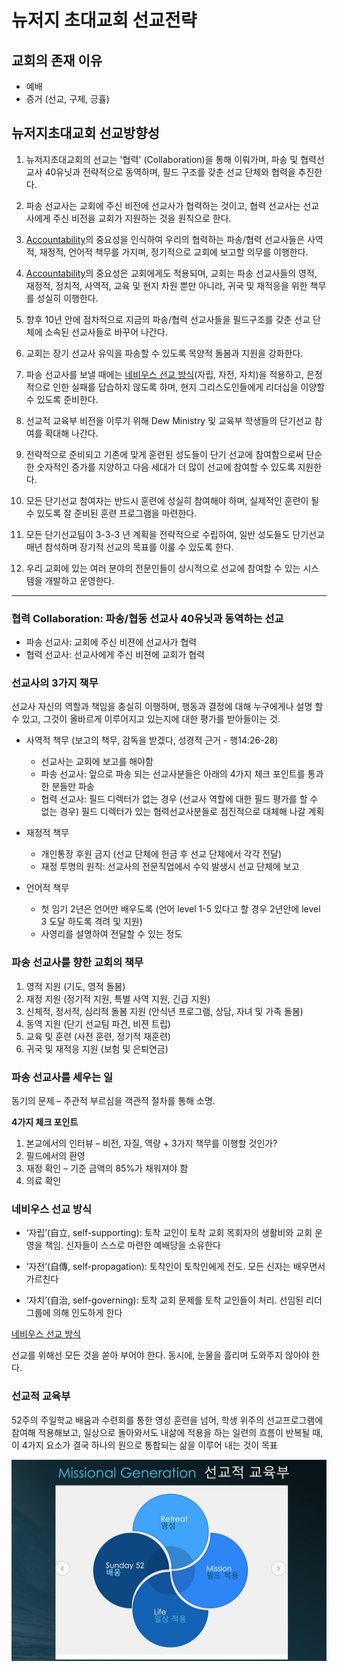 뉴저지 초대교회 선교전략
=======

## 교회의 존재 이유
* 예배 
* 증거 (선교, 구제, 긍휼) 

 
## 뉴저지초대교회 선교방향성
1. 뉴저지초대교회의 선교는 '협력' (Collaboration)을 통해 이뤄가며, 파송 및 협력선교사 40유닛과 전략적으로 동역하며, 필드 구조를 갖춘 선교 단체와 협력을 추진한다.

2. 파송 선교사는 교회에 주신 비전에 선교사가 협력하는 것이고, 협력 선교사는 선교사에게 주신 비전을 교회가 지원하는 것을 원칙으로 한다.

3. [Accountability](#선교사의-3가지-책무)의 중요성을 인식하여 우리의 협력하는 파송/협력 선교사들은 사역적, 재정적, 언어적 책무를 가지며, 정기적으로 교회에 보고할 의무를 이행한다.

4. [Accountability](#파송-선교사를-향한-교회의-책무)의 중요성은 교회에게도 적용되며, 교회는 파송 선교사들의 영적, 재정적, 정치적, 사역적, 교육 및 현지 차원 뿐만 아니라, 귀국 및 재적응을 위한 책무를 성실히 이행한다.

5. 향후 10년 안에 점차적으로 지금의 파송/협력 선교사들을 필드구조를 갖춘 선교 단체에 소속된 선교사들로 바꾸어 나간다.

6. 교회는 장기 선교사 유익을 파송할 수 있도록 목양적 돌봄과 지원을 강화한다.

7. 파송 선교사를 보낼 때에는 [네비우스 선교 방식](#네비우스-선교-방식)(자립, 자전, 자치)을 적용하고, 은정적으로 인한 실패를 답습하지 않도록 하며, 현지 그리스도인들에게 리더십을 이양할 수 있도록 준비한다.

8. 선교적 교육부 비전을 이루기 위해 Dew Ministry 및 교육부 학생들의 단기선교 참여를 확대해 나간다.

9. 전략적으로 준비되고 기존에 맞게 훈련된 성도들이 단기 선교에 참여함으로써 단순한 숫자적인 증가를 지양하고 다음 세대가 더 많이 선교에 참여할 수 있도록 지원한다.

10. 모든 단기선교 참여자는 반드시 훈련에 성실히 참여해야 하며, 실제적인 훈련이 될 수 있도록 잘 준비된 훈련 프로그램을 마련한다.

11. 모든 단기선교팀이 3-3-3 년 계획을 전략적으로 수립하여, 일반 성도들도 단기선교 매년 참석하며 장기적 선교의 목표를 이룰 수 있도록 한다.

12. 우리 교회에 있는 여러 분야의 전문인들이 상시적으로 선교에 참여할 수 있는 시스템을 개발하고 운영한다.

---

### 협력 Collaboration: 파송/협동 선교사 40유닛과 동역하는 선교 
 * 파송 선교사: 교회에 주신 비젼에 선교사가 협력 
 * 협력 선교사: 선교사에게 주신 비젼에 교회가 협력

### 선교사의 3가지 책무

선교사 자신의 역할과 책임을 충실히 이행하며, 행동과 결정에 대해 누구에게나 설명 할 수 있고, 그것이 올바르게 이루어지고 있는지에 대한 평가를 받아들이는 것.

* 사역적 책무 (보고의 책무, 감독을 받겠다, 성경적 근거 - 행14:26-28)
  * 선교사는 교회에 보고를 해야함
  * 파송 선교사: 앞으로 파송 되는 선교사분들은 아래의 4가지 체크 포인트를 통과한 분들만 파송 
  * 협력 선교사: 필드 디렉터가 없는 경우 (선교사 역할에 대한 필드 평가를 할 수 없는 경우) 필드 디렉터가 있는 협력선교사분들로 점진적으로 대체해 나갈 계획

* 재정적 책무
  * 개인통장 후원 금지 (선교 단체에 헌금 후 선교 단체에서 각각 전달)
  * 재정 투명의 원칙: 선교사의 전문직업에서 수익 발생시 선교 단체에 보고

* 언어적 책무
  * 첫 임기 2년은 언어만 배우도록 (언어 level 1-5 있다고 할 경우 2년안에 level 3 도달 하도록 격려 및 지원) 
  * 사영리를 설명하여 전달할 수 있는 정도

### 파송 선교사를 향한 교회의 책무 

1. 영적 지원 (기도, 영적 돌봄)
2. 재정 지원 (정기적 지원, 특별 사역 지원, 긴급 지원)
3. 신체적, 정서적, 심리적 돌봄 지원 (안식년 프로그램, 상담, 자녀 및 가족 돌봄)
4. 동역 지원 (단기 선교팀 파견, 비젼 트립)
5. 교육 및 훈련 (사전 훈련, 정기적 재훈련)
6. 귀국 및 재적응 지원 (보험 및 은퇴연금)

### 파송 선교사를 세우는 일 
  동기의 문제 – 주관적 부르심을 객관적 절차를 통해 소명.  

**4가지 체크 포인트**
1. 본교에서의 인터뷰 – 비전, 자질, 역량 + 3가지 책무를 이행할 것인가?
2. 필드에서의 환영
3. 재정 확인 – 기준 금액의 85%가 채워져야 함
4. 의료 확인

### 네비우스 선교 방식
* ‘자립’(自立, self-supporting): 토착 교인이 토착 교회 목회자의 생활비와 교회 운영을 책임. 신자들이 스스로 마련한 예배당을 소유한다

* ‘자전’(自傳, self-propagation): 토착인이 토착인에게 전도. 모든 신자는 배우면서 가르친다

* ‘자치’(自治, self-governing): 토착 교회 문제를 토착 교인들이 처리. 선임된 리더 그룹에 의해 인도하게 한다

[네비우스 선교 방식](https://encykorea.aks.ac.kr/Article/E0076564)

선교를 위해선 모든 것을 쏟아 부어야 한다. 동시에, 눈물을 흘리며 도와주지 않아야 한다.

### 선교적 교육부
52주의 주일학교 배움과 수련회를 통한 영성 훈련을 넘어, 학생 위주의 선교프로그램에 참여해 적용해보고, 일상으로 돌아와서도 내삶에 적용을 하는 일련의 흐름이 반복될 때, 이 4가지 요소가 결국 하나의 원으로 통합되는 삶을 이루어 내는 것이 목표

![선교적 교육부](선교적교육부.jpg)
